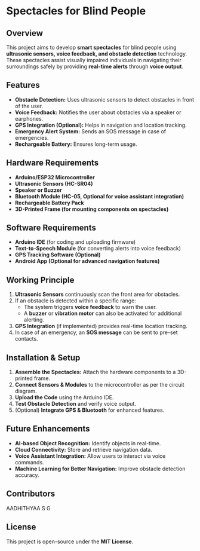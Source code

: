 # Spectacles for Blind People

## Overview
This project aims to develop **smart spectacles** for blind people using **ultrasonic sensors, voice feedback, and obstacle detection** technology. These spectacles assist visually impaired individuals in navigating their surroundings safely by providing **real-time alerts** through **voice output**.

## Features
- **Obstacle Detection:** Uses ultrasonic sensors to detect obstacles in front of the user.
- **Voice Feedback:** Notifies the user about obstacles via a speaker or earphones.
- **GPS Integration (Optional):** Helps in navigation and location tracking.
- **Emergency Alert System:** Sends an SOS message in case of emergencies.
- **Rechargeable Battery:** Ensures long-term usage.

## Hardware Requirements
- **Arduino/ESP32 Microcontroller**
- **Ultrasonic Sensors (HC-SR04)**
- **Speaker or Buzzer**
- **Bluetooth Module (HC-05, Optional for voice assistant integration)**
- **Rechargeable Battery Pack**
- **3D-Printed Frame (for mounting components on spectacles)**

## Software Requirements
- **Arduino IDE** (for coding and uploading firmware)
- **Text-to-Speech Module** (for converting alerts into voice feedback)
- **GPS Tracking Software (Optional)**
- **Android App (Optional for advanced navigation features)**

## Working Principle
1. **Ultrasonic Sensors** continuously scan the front area for obstacles.
2. If an obstacle is detected within a specific range:
   - The system triggers **voice feedback** to warn the user.
   - A **buzzer** or **vibration motor** can also be activated for additional alerting.
3. **GPS Integration** (if implemented) provides real-time location tracking.
4. In case of an emergency, an **SOS message** can be sent to pre-set contacts.

## Installation & Setup
1. **Assemble the Spectacles:** Attach the hardware components to a 3D-printed frame.
2. **Connect Sensors & Modules** to the microcontroller as per the circuit diagram.
3. **Upload the Code** using the Arduino IDE.
4. **Test Obstacle Detection** and verify voice output.
5. (Optional) **Integrate GPS & Bluetooth** for enhanced features.

## Future Enhancements
- **AI-based Object Recognition:** Identify objects in real-time.
- **Cloud Connectivity:** Store and retrieve navigation data.
- **Voice Assistant Integration:** Allow users to interact via voice commands.
- **Machine Learning for Better Navigation:** Improve obstacle detection accuracy.

## Contributors
AADHITHYAA S G

## License
This project is open-source under the **MIT License**.
